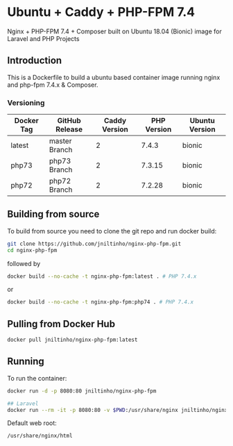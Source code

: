 # Ubuntu + Caddy + PHP-FPM 7.4

Nginx + PHP-FPM 7.4 + Composer built on Ubuntu 18.04 (Bionic) image for Laravel and PHP Projects

## Introduction

This is a Dockerfile to build a ubuntu based container image running nginx and php-fpm 7.4.x & Composer.

### Versioning

| Docker Tag | GitHub Release | Caddy Version | PHP Version | Ubuntu Version |
|-----|-------|-----|--------|--------|
| latest | master Branch |2 | 7.4.3 | bionic |
| php73 | php73 Branch |2 | 7.3.15 | bionic |
| php72 | php72 Branch |2 | 7.2.28 | bionic |

## Building from source

To build from source you need to clone the git repo and run docker build:

```bash
git clone https://github.com/jniltinho/nginx-php-fpm.git
cd nginx-php-fpm
```

followed by

```bash
docker build --no-cache -t nginx-php-fpm:latest . # PHP 7.4.x
```

or

```bash
docker build --no-cache -t nginx-php-fpm:php74 . # PHP 7.4.x
```

## Pulling from Docker Hub

```bash
docker pull jniltinho/nginx-php-fpm:latest
```

## Running

To run the container:

```bash
docker run -d -p 8080:80 jniltinho/nginx-php-fpm

## Laravel
docker run --rm -it -p 8080:80 -v $PWD:/usr/share/nginx jniltinho/nginx-php-fpm /bin/bash
```

Default web root:

```bahs
/usr/share/nginx/html
```
